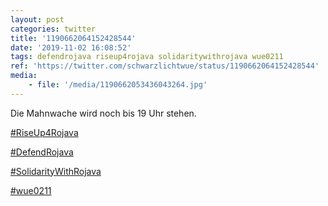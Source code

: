 ```yaml
---
layout: post
categories: twitter
title: '1190662064152428544'
date: '2019-11-02 16:08:52'
tags: defendrojava riseup4rojava solidaritywithrojava wue0211
ref: 'https://twitter.com/schwarzlichtwue/status/1190662064152428544'
media:
    - file: '/media/1190662053436043264.jpg'
---
```

Die Mahnwache wird noch bis 19 Uhr stehen.



[#RiseUp4Rojava](/t/riseup4rojava)

[#DefendRojava](/t/defendrojava)

[#SolidarityWithRojava](/t/solidaritywithrojava)

[#wue0211](/t/wue0211) 